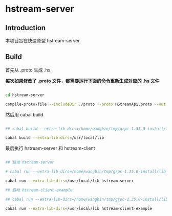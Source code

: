 
# hstream-server

## Introduction

本项目旨在快速原型 hstream-server.

## Build


首先从 .proto 生成 .hs 

**每次如果修改了 .proto 文件，都需要运行下面的命令重新生成对应的 .hs 文件**

```bash

cd hstream-server

compile-proto-file --includeDir ./proto --proto HStreamApi.proto --out ./app

```

然后用 cabal build


```bash

## cabal build --extra-lib-dirs=/home/wangbin/tmp/grpc-1.35.0-install/lib 

cabal build --extra-lib-dirs=/usr/local/lib

```

最后执行 hstream-server 和 hstream-client 

```bash

## 启动 hstream-server

# cabal run --extra-lib-dirs=/home/wangbin/tmp/grpc-1.35.0-install/lib hstream-server 

cabal run --extra-lib-dirs=/usr/local/lib hstream-server 

## 启动 hstream-client-example

## cabal run --extra-lib-dirs=/home/wangbin/tmp/grpc-1.35.0-install/lib hstream-client-example

cabal run --extra-lib-dirs=/usr/local/lib hstream-client-example

```
